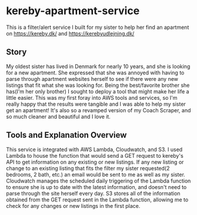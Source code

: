 # kereby-apartment-service
This is a filter/alert service I built for my sister to help her find an apartment on https://kereby.dk/ and https://kerebyudlejning.dk/

## Story
My oldest sister has lived in Denmark for nearly 10 years, and she is looking for a new apartment. She expressed that she was annoyed with having to parse through apartment websites herself to see if there were any new listings that fit what she was looking for. Being the best/favorite brother she has(I'm her only brother) I sought to deploy a tool that might make her life a little easier. This was my first foray into AWS tools and services, so I'm really happy that the results were tangible and I was able to help my sister get an apartment! It's also so a revamped version of my Coach Scraper, and so much cleaner and beautiful and I love it.

## Tools and Explanation Overview
This service is integrated with AWS Lambda, Cloudwatch, and S3. I used Lambda to house the function that would send a GET request to kereby's API to get information on any existing or new listings. If any new listing or change to an existing listing that fits the filter my sister requested(2 bedrooms, 2 bath, etc.) an email would be sent to me as well as my sister. Cloudwatch manages the scheduled daily triggering of the Lambda function to ensure she is up to date with the latest information, and doesn't need to parse through the site herself every day. S3 stores all of the information obtained from the GET request sent in the Lambda function, allowing me to check for any changes or new listings in the first place.
